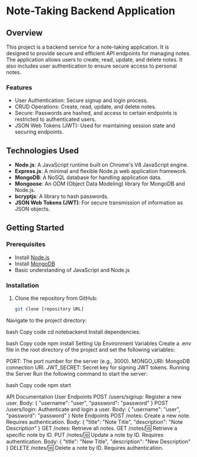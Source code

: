 # Note-Taking Backend Application

## Overview
This project is a backend service for a note-taking application. It is designed to provide secure and efficient API endpoints for managing notes. The application allows users to create, read, update, and delete notes. It also includes user authentication to ensure secure access to personal notes.

### Features
- User Authentication: Secure signup and login process.
- CRUD Operations: Create, read, update, and delete notes.
- Secure: Passwords are hashed, and access to certain endpoints is restricted to authenticated users.
- JSON Web Tokens (JWT): Used for maintaining session state and securing endpoints.

## Technologies Used
- **Node.js**: A JavaScript runtime built on Chrome's V8 JavaScript engine.
- **Express.js**: A minimal and flexible Node.js web application framework.
- **MongoDB**: A NoSQL database for handling application data.
- **Mongoose**: An ODM (Object Data Modeling) library for MongoDB and Node.js.
- **bcryptjs**: A library to hash passwords.
- **JSON Web Tokens (JWT)**: For secure transmission of information as JSON objects.

## Getting Started

### Prerequisites
- Install [Node.js](https://nodejs.org/)
- Install [MongoDB](https://www.mongodb.com/)
- Basic understanding of JavaScript and Node.js

### Installation
1. Clone the repository from GitHub:
   ```bash
   git clone [repository URL]
Navigate to the project directory:

bash
Copy code
cd notebackend
Install dependencies:

bash
Copy code
npm install
Setting Up Environment Variables
Create a .env file in the root directory of the project and set the following variables:

PORT: The port number for the server (e.g., 3000).
MONGO_URI: MongoDB connection URI.
JWT_SECRET: Secret key for signing JWT tokens.
Running the Server
Run the following command to start the server:

bash
Copy code
npm start


API Documentation
User Endpoints
POST /users/signup: Register a new user.
Body: { "username": "user", "password": "password" }
POST /users/login: Authenticate and login a user.
Body: { "username": "user", "password": "password" }
Note Endpoints
POST /notes: Create a new note. Requires authentication.
Body: { "title": "Note Title", "description": "Note Description" }
GET /notes: Retrieve all notes.
GET /notes/:id: Retrieve a specific note by ID.
PUT /notes/:id: Update a note by ID. Requires authentication.
Body: { "title": "New Title", "description": "New Description" }
DELETE /notes/:id: Delete a note by ID. Requires authentication.
